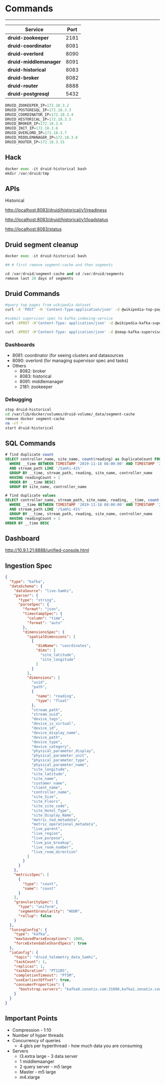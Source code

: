 # Commands

---

| **Service**             | **Port** |
|-------------------------|----------|
| **druid-zookeeper**     | 2181     |
| **druid-coordinator**   | 8081     |
| **druid-overlord**      | 8090     |
| **druid-middlemanager** | 8091     |
| **druid-historical**    | 8083     |
| **druid-broker**        | 8082     |
| **druid-router**        | 8888     |
| **druid-postgresql**    | 5432     |

```python
DRUID_ZOOKEEPER_IP=172.18.3.2
DRUID_POSTGRESQL_IP=172.18.3.3
DRUID_COORDINATOR_IP=172.18.3.4
DRUID_HISTORICAL_IP=172.18.3.5
DRUID_BROKER_IP=172.18.3.6
DRUID_INIT_IP=172.18.3.6
DRUID_OVERLORD_IP=172.18.3.7
DRUID_MIDDLEMANAGER_IP=172.18.3.8
DRUID_ROUTER_IP=172.18.3.15
```

## Hack

```python
docker exec -it druid-historical bash
mkdir /var/druid/tmp
```

## APIs

Historical

<http://localhost:8083/druid/historical/v1/readiness>

[http://localhost:8083/druid/historical/v1/loadstatus](http://localhost:8083/druid/historical/v1/loadstatus)

[http://localhost:8083/status](http://localhost:8083/status)

## Druid segment cleanup

```python
docker exec -it druid-historical bash

## # first remove segment-cache and then segments

cd /var/druid/segment-cache and cd /var/druid/segments
remove last 20 days of segments
```

## Druid Commands

```bash
#query top pages from wikipedia dataset
curl -X 'POST' -H 'Content-Type:application/json' -d @wikipedia-top-pages.json [http://localhost:8082/druid/v2?pretty](http://localhost:8082/druid/v2/?pretty)

#submit supervisor spec to kafka-indexing-service
curl -XPOST -H'Content-Type: application/json' -d @wikipedia-kafka-supervisor.json <http://localhost:8090/druid/indexer/v1/supervisor>

curl -XPOST -H'Content-Type: application/json' -d @smap-kafka-supervisor-spec.json <http://localhost:8090/druid/indexer/v1/supervisor>
```

### Dashboards

- 8081: coordinator (for seeing clusters and datasources
- 8090: overlord (for managing supervisor spec and tasks)
- Others
  - 8082: broker
  - 8083: historical
  - 8091: middlemanager
  - 2181: zookeeper

### Debugging

```bash
stop druid-historical
cd /var/lib/docker/volumes/druid-volume/_data/segment-cache
remove docker segment-cache
rm -rf *
start druid-historical
```

## SQL Commands

```sql
# find duplicate count
SELECT controller_name, site_name, count(reading) as DuplicateCount FROM (SELECT controller_name, stream_path, site_name, reading, __time, count(reading) as readingCount FROM "live-Samhi"
  WHERE __time BETWEEN TIMESTAMP '2019-11-18 08:00:00' AND TIMESTAMP '2019-11-19 08:00:00'
  AND stream_path LIKE '/Samhi-41%'
  GROUP BY __time, stream_path, reading, site_name, controller_name
  HAVING readingCount > 1
  ORDER BY __time DESC)
  GROUP BY site_name, controller_name

# find duplicate values
SELECT controller_name, stream_path, site_name, reading, __time, count(reading) as readingCount FROM "live-Samhi"
  WHERE __time BETWEEN TIMESTAMP '2019-11-18 08:00:00' AND TIMESTAMP '2019-11-19 09:00:00'
  AND stream_path LIKE '/Samhi-41%'
  GROUP BY __time, stream_path, reading, site_name, controller_name
  HAVING readingCount > 1
ORDER BY __time DESC
```

## Dashboard

<http://10.9.1.21:8888/unified-console.html>

## Ingestion Spec

```json
{
  "type": "kafka",
  "dataSchema": {
    "dataSource": "live-Samhi",
    "parser": {
      "type": "string",
      "parseSpec": {
        "format": "json",
        "timestampSpec": {
          "column": "time",
          "format": "auto"
        },
        "dimensionsSpec": {
          "spatialDimensions": [
            {
              "dimName": "coordinates",
              "dims": [
                "site_latitude",
                "site_longitude"
              ]
            }
          ],
          "dimensions": [
            "uuid",
            "path",
            {
              "name": "reading",
              "type": "float"
            },
            "stream_path",
            "stream_uuid",
            "device_tags",
            "device_is_virtual",
            "device_id",
            "device_display_name",
            "device_path",
            "device_type",
            "device_category",
            "physical_parameter_display",
            "physical_parameter_unit",
            "physical_parameter_type",
            "physical_parameter_name",
            "site_longitude",
            "site_latitude",
            "site_name",
            "customer_name",
            "client_name",
            "controller_name",
            "site_Size",
            "site_Floors",
            "site_site_code",
            "site_Hotel_Type",
            "site_Display_Name",
            "metric_tod_metadata",
            "metric_operational_metadata",
            "live_parent",
            "live_region",
            "live_purpose",
            "live_pie_breakup",
            "live_room_number",
            "live_room_direction"
          ]
        }
      }
    },
    "metricsSpec": [
      {
        "type": "count",
        "name": "count"
      }
    ],
    "granularitySpec": {
      "type": "uniform",
      "segmentGranularity": "HOUR",
      "rollup": false
    }
  },
  "tuningConfig": {
    "type": "kafka",
    "maxSavedParseExceptions": 1000,
    "forceExtendableShardSpecs": true
  },
  "ioConfig": {
    "topic": "druid_telemetry_data_Samhi",
    "taskCount": 1,
    "replicas": 1,
    "taskDuration": "PT120S",
    "completionTimeout": "PT5M",
    "useEarliestOffset": true,
    "consumerProperties": {
      "bootstrap.servers": "kafka0.zenatix.com:31090,kafka1.zenatix.com:31091,kafka2.zenatix.com:31092"
    }
  }
}
```

## Important Points

- Compression - 1:10
- Number of hyper threads
- Concurrency of queries
  - 4 gb/s per hyperthread - how much data you are consuming
- Servers
  - I3.extra large - 3 data server
  - 1 middlemaanger
  - 2 query server - m5 large
  - Master - m5 large
  - m4.xlarge
